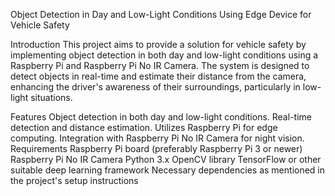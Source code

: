 Object Detection in Day and Low-Light Conditions Using Edge Device for Vehicle Safety

Introduction
This project aims to provide a solution for vehicle safety by implementing object detection in both day and low-light conditions using a Raspberry Pi and Raspberry Pi No IR Camera. The system is designed to detect objects in real-time and estimate their distance from the camera, enhancing the driver's awareness of their surroundings, particularly in low-light situations.

Features
Object detection in both day and low-light conditions.
Real-time detection and distance estimation.
Utilizes Raspberry Pi for edge computing.
Integration with Raspberry Pi No IR Camera for night vision.
Requirements
Raspberry Pi board (preferably Raspberry Pi 3 or newer)
Raspberry Pi No IR Camera
Python 3.x
OpenCV library
TensorFlow or other suitable deep learning framework
Necessary dependencies as mentioned in the project's setup instructions
